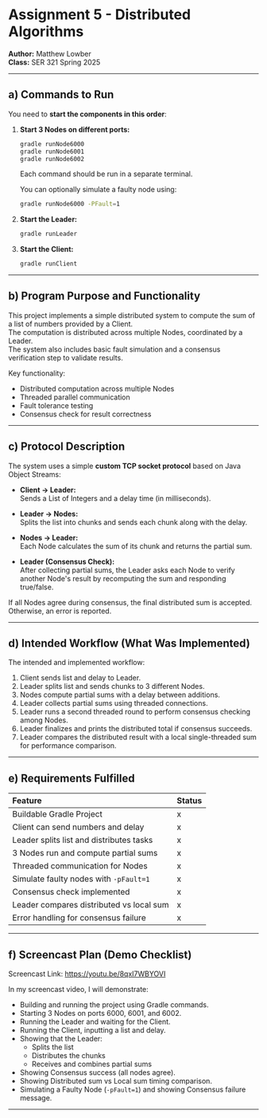 # Assignment 5 - Distributed Algorithms
**Author:** Matthew Lowber  
**Class:** SER 321 Spring 2025

---

## a) Commands to Run

You need to **start the components in this order**:

1. **Start 3 Nodes on different ports:**

    ```bash
    gradle runNode6000
    gradle runNode6001
    gradle runNode6002
    ```

    Each command should be run in a separate terminal.

    You can optionally simulate a faulty node using:

    ```bash
    gradle runNode6000 -PFault=1
    ```

2. **Start the Leader:**

    ```bash
    gradle runLeader
    ```

3. **Start the Client:**

    ```bash
    gradle runClient
    ```

---

## b) Program Purpose and Functionality

This project implements a simple distributed system to compute the sum of a list of numbers provided by a Client.  
The computation is distributed across multiple Nodes, coordinated by a Leader.  
The system also includes basic fault simulation and a consensus verification step to validate results.

Key functionality:
- Distributed computation across multiple Nodes
- Threaded parallel communication
- Fault tolerance testing
- Consensus check for result correctness

---

## c) Protocol Description

The system uses a simple **custom TCP socket protocol** based on Java Object Streams:

- **Client → Leader:**  
  Sends a List of Integers and a delay time (in milliseconds).
  
- **Leader → Nodes:**  
  Splits the list into chunks and sends each chunk along with the delay.

- **Nodes → Leader:**  
  Each Node calculates the sum of its chunk and returns the partial sum.

- **Leader (Consensus Check):**  
  After collecting partial sums, the Leader asks each Node to verify another Node's result by recomputing the sum and responding true/false.

If all Nodes agree during consensus, the final distributed sum is accepted.  
Otherwise, an error is reported.

---

## d) Intended Workflow (What Was Implemented)

The intended and implemented workflow:

1. Client sends list and delay to Leader.
2. Leader splits list and sends chunks to 3 different Nodes.
3. Nodes compute partial sums with a delay between additions.
4. Leader collects partial sums using threaded connections.
5. Leader runs a second threaded round to perform consensus checking among Nodes.
6. Leader finalizes and prints the distributed total if consensus succeeds.
7. Leader compares the distributed result with a local single-threaded sum for performance comparison.

---

## e) Requirements Fulfilled

| Feature | Status |
|:---|:---|
| Buildable Gradle Project | x |
| Client can send numbers and delay | x |
| Leader splits list and distributes tasks | x |
| 3 Nodes run and compute partial sums | x |
| Threaded communication for Nodes | x |
| Simulate faulty nodes with `-pFault=1` | x |
| Consensus check implemented | x |
| Leader compares distributed vs local sum | x |
| Error handling for consensus failure | x |

---

## f) Screencast Plan (Demo Checklist)

Screencast Link: https://youtu.be/8qxI7WBYOVI

In my screencast video, I will demonstrate:

- Building and running the project using Gradle commands.
- Starting 3 Nodes on ports 6000, 6001, and 6002.
- Running the Leader and waiting for the Client.
- Running the Client, inputting a list and delay.
- Showing that the Leader:
  - Splits the list
  - Distributes the chunks
  - Receives and combines partial sums
- Showing Consensus success (all nodes agree).
- Showing Distributed sum vs Local sum timing comparison.
- Simulating a Faulty Node (`-pFault=1`) and showing Consensus failure message.

---
